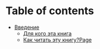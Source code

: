 # Table of contents

* [Введение](README.md)
  * [Для кого эта книга](vvedenie/dlya-kogo-eta-kniga.md)
  * [Как читать эту книгу?Page](vvedenie/kak-chitat-etu-knigu-page.md)

